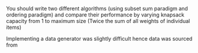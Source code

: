 You  should  write  two  different  algorithms  (using  subset  sum
paradigm    and    ordering    paradigm)    and    compare    their
performance by varying knapsack capacity from
1 to maximum
size (Twice the sum of all weights of individual items)


Implementing a data generator was slightly difficult hence data was sourced from 
